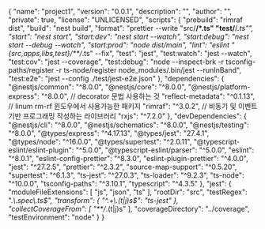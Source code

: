 {
"name": "project1",
"version": "0.0.1",
"description": "",
"author": "",
"private": true,
"license": "UNLICENSED",
"scripts": {
"prebuild": "rimraf dist",
"build": "nest build",
"format": "prettier --write \"src/**/\*.ts\" \"test/**/_.ts\"",
"start": "nest start",
"start:dev": "nest start --watch",
"start:debug": "nest start --debug --watch",
"start:prod": "node dist/main",
"lint": "eslint \"{src,apps,libs,test}/\*\*/_.ts\" --fix",
"test": "jest",
"test:watch": "jest --watch",
"test:cov": "jest --coverage",
"test:debug": "node --inspect-brk -r tsconfig-paths/register -r ts-node/register node_modules/.bin/jest --runInBand",
"test:e2e": "jest --config ./test/jest-e2e.json"
},
"dependencies": {
"@nestjs/common": "^8.0.0",
"@nestjs/core": "^8.0.0",
"@nestjs/platform-express": "^8.0.0",
// decorator 문법 사용하는 것
"reflect-metadata": "^0.1.13",
// linum rm-rf 윈도우에서 사용가능한 패키지
"rimraf": "^3.0.2",
// 비동기 및 이벤트 기반 프로그래밍 작성하는 라이브러리
"rxjs": "^7.2.0"
},
"devDependencies": {
"@nestjs/cli": "^8.0.0",
"@nestjs/schematics": "^8.0.0",
"@nestjs/testing": "^8.0.0",
"@types/express": "^4.17.13",
"@types/jest": "27.4.1",
"@types/node": "^16.0.0",
"@types/supertest": "^2.0.11",
"@typescript-eslint/eslint-plugin": "^5.0.0",
"@typescript-eslint/parser": "^5.0.0",
"eslint": "^8.0.1",
"eslint-config-prettier": "^8.3.0",
"eslint-plugin-prettier": "^4.0.0",
"jest": "^27.2.5",
"prettier": "^2.3.2",
"source-map-support": "^0.5.20",
"supertest": "^6.1.3",
"ts-jest": "^27.0.3",
"ts-loader": "^9.2.3",
"ts-node": "^10.0.0",
"tsconfig-paths": "^3.10.1",
"typescript": "^4.3.5"
},
"jest": {
"moduleFileExtensions": [
"js",
"json",
"ts"
],
"rootDir": "src",
"testRegex": "._\\.spec\\.ts$",
    "transform": {
      "^.+\\.(t|j)s$": "ts-jest"
},
"collectCoverageFrom": [
"\*\*/_.(t|j)s"
],
"coverageDirectory": "../coverage",
"testEnvironment": "node"
}
}
